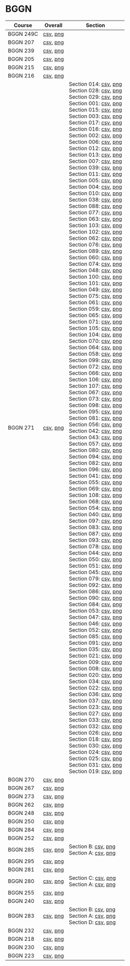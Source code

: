 # BGGN

| Course | Overall | Section |
| ------ | ------- | ------- |
| BGGN 249C | [csv](https://github.com/UCSD-Historical-Enrollment-Data//Users/ryanbatubara/Desktop/2024Spring/blob/main/overall/BGGN%20249C.csv), [png](https://raw.githubusercontent.com/UCSD-Historical-Enrollment-Data//Users/ryanbatubara/Desktop/2024Spring/main/plot_overall/BGGN%20249C.png) |  |
| BGGN 207 | [csv](https://github.com/UCSD-Historical-Enrollment-Data//Users/ryanbatubara/Desktop/2024Spring/blob/main/overall/BGGN%20207.csv), [png](https://raw.githubusercontent.com/UCSD-Historical-Enrollment-Data//Users/ryanbatubara/Desktop/2024Spring/main/plot_overall/BGGN%20207.png) |  |
| BGGN 239 | [csv](https://github.com/UCSD-Historical-Enrollment-Data//Users/ryanbatubara/Desktop/2024Spring/blob/main/overall/BGGN%20239.csv), [png](https://raw.githubusercontent.com/UCSD-Historical-Enrollment-Data//Users/ryanbatubara/Desktop/2024Spring/main/plot_overall/BGGN%20239.png) |  |
| BGGN 205 | [csv](https://github.com/UCSD-Historical-Enrollment-Data//Users/ryanbatubara/Desktop/2024Spring/blob/main/overall/BGGN%20205.csv), [png](https://raw.githubusercontent.com/UCSD-Historical-Enrollment-Data//Users/ryanbatubara/Desktop/2024Spring/main/plot_overall/BGGN%20205.png) |  |
| BGGN 215 | [csv](https://github.com/UCSD-Historical-Enrollment-Data//Users/ryanbatubara/Desktop/2024Spring/blob/main/overall/BGGN%20215.csv), [png](https://raw.githubusercontent.com/UCSD-Historical-Enrollment-Data//Users/ryanbatubara/Desktop/2024Spring/main/plot_overall/BGGN%20215.png) |  |
| BGGN 216 | [csv](https://github.com/UCSD-Historical-Enrollment-Data//Users/ryanbatubara/Desktop/2024Spring/blob/main/overall/BGGN%20216.csv), [png](https://raw.githubusercontent.com/UCSD-Historical-Enrollment-Data//Users/ryanbatubara/Desktop/2024Spring/main/plot_overall/BGGN%20216.png) |  |
| BGGN 271 | [csv](https://github.com/UCSD-Historical-Enrollment-Data//Users/ryanbatubara/Desktop/2024Spring/blob/main/overall/BGGN%20271.csv), [png](https://raw.githubusercontent.com/UCSD-Historical-Enrollment-Data//Users/ryanbatubara/Desktop/2024Spring/main/plot_overall/BGGN%20271.png) | Section 014: [csv](https://github.com/UCSD-Historical-Enrollment-Data//Users/ryanbatubara/Desktop/2024Spring/blob/main/section/BGGN%20271_014.csv), [png](https://raw.githubusercontent.com/UCSD-Historical-Enrollment-Data//Users/ryanbatubara/Desktop/2024Spring/main/plot_section/BGGN%20271_014.png)<br>Section 028: [csv](https://github.com/UCSD-Historical-Enrollment-Data//Users/ryanbatubara/Desktop/2024Spring/blob/main/section/BGGN%20271_028.csv), [png](https://raw.githubusercontent.com/UCSD-Historical-Enrollment-Data//Users/ryanbatubara/Desktop/2024Spring/main/plot_section/BGGN%20271_028.png)<br>Section 029: [csv](https://github.com/UCSD-Historical-Enrollment-Data//Users/ryanbatubara/Desktop/2024Spring/blob/main/section/BGGN%20271_029.csv), [png](https://raw.githubusercontent.com/UCSD-Historical-Enrollment-Data//Users/ryanbatubara/Desktop/2024Spring/main/plot_section/BGGN%20271_029.png)<br>Section 001: [csv](https://github.com/UCSD-Historical-Enrollment-Data//Users/ryanbatubara/Desktop/2024Spring/blob/main/section/BGGN%20271_001.csv), [png](https://raw.githubusercontent.com/UCSD-Historical-Enrollment-Data//Users/ryanbatubara/Desktop/2024Spring/main/plot_section/BGGN%20271_001.png)<br>Section 015: [csv](https://github.com/UCSD-Historical-Enrollment-Data//Users/ryanbatubara/Desktop/2024Spring/blob/main/section/BGGN%20271_015.csv), [png](https://raw.githubusercontent.com/UCSD-Historical-Enrollment-Data//Users/ryanbatubara/Desktop/2024Spring/main/plot_section/BGGN%20271_015.png)<br>Section 003: [csv](https://github.com/UCSD-Historical-Enrollment-Data//Users/ryanbatubara/Desktop/2024Spring/blob/main/section/BGGN%20271_003.csv), [png](https://raw.githubusercontent.com/UCSD-Historical-Enrollment-Data//Users/ryanbatubara/Desktop/2024Spring/main/plot_section/BGGN%20271_003.png)<br>Section 017: [csv](https://github.com/UCSD-Historical-Enrollment-Data//Users/ryanbatubara/Desktop/2024Spring/blob/main/section/BGGN%20271_017.csv), [png](https://raw.githubusercontent.com/UCSD-Historical-Enrollment-Data//Users/ryanbatubara/Desktop/2024Spring/main/plot_section/BGGN%20271_017.png)<br>Section 016: [csv](https://github.com/UCSD-Historical-Enrollment-Data//Users/ryanbatubara/Desktop/2024Spring/blob/main/section/BGGN%20271_016.csv), [png](https://raw.githubusercontent.com/UCSD-Historical-Enrollment-Data//Users/ryanbatubara/Desktop/2024Spring/main/plot_section/BGGN%20271_016.png)<br>Section 002: [csv](https://github.com/UCSD-Historical-Enrollment-Data//Users/ryanbatubara/Desktop/2024Spring/blob/main/section/BGGN%20271_002.csv), [png](https://raw.githubusercontent.com/UCSD-Historical-Enrollment-Data//Users/ryanbatubara/Desktop/2024Spring/main/plot_section/BGGN%20271_002.png)<br>Section 006: [csv](https://github.com/UCSD-Historical-Enrollment-Data//Users/ryanbatubara/Desktop/2024Spring/blob/main/section/BGGN%20271_006.csv), [png](https://raw.githubusercontent.com/UCSD-Historical-Enrollment-Data//Users/ryanbatubara/Desktop/2024Spring/main/plot_section/BGGN%20271_006.png)<br>Section 012: [csv](https://github.com/UCSD-Historical-Enrollment-Data//Users/ryanbatubara/Desktop/2024Spring/blob/main/section/BGGN%20271_012.csv), [png](https://raw.githubusercontent.com/UCSD-Historical-Enrollment-Data//Users/ryanbatubara/Desktop/2024Spring/main/plot_section/BGGN%20271_012.png)<br>Section 013: [csv](https://github.com/UCSD-Historical-Enrollment-Data//Users/ryanbatubara/Desktop/2024Spring/blob/main/section/BGGN%20271_013.csv), [png](https://raw.githubusercontent.com/UCSD-Historical-Enrollment-Data//Users/ryanbatubara/Desktop/2024Spring/main/plot_section/BGGN%20271_013.png)<br>Section 007: [csv](https://github.com/UCSD-Historical-Enrollment-Data//Users/ryanbatubara/Desktop/2024Spring/blob/main/section/BGGN%20271_007.csv), [png](https://raw.githubusercontent.com/UCSD-Historical-Enrollment-Data//Users/ryanbatubara/Desktop/2024Spring/main/plot_section/BGGN%20271_007.png)<br>Section 039: [csv](https://github.com/UCSD-Historical-Enrollment-Data//Users/ryanbatubara/Desktop/2024Spring/blob/main/section/BGGN%20271_039.csv), [png](https://raw.githubusercontent.com/UCSD-Historical-Enrollment-Data//Users/ryanbatubara/Desktop/2024Spring/main/plot_section/BGGN%20271_039.png)<br>Section 011: [csv](https://github.com/UCSD-Historical-Enrollment-Data//Users/ryanbatubara/Desktop/2024Spring/blob/main/section/BGGN%20271_011.csv), [png](https://raw.githubusercontent.com/UCSD-Historical-Enrollment-Data//Users/ryanbatubara/Desktop/2024Spring/main/plot_section/BGGN%20271_011.png)<br>Section 005: [csv](https://github.com/UCSD-Historical-Enrollment-Data//Users/ryanbatubara/Desktop/2024Spring/blob/main/section/BGGN%20271_005.csv), [png](https://raw.githubusercontent.com/UCSD-Historical-Enrollment-Data//Users/ryanbatubara/Desktop/2024Spring/main/plot_section/BGGN%20271_005.png)<br>Section 004: [csv](https://github.com/UCSD-Historical-Enrollment-Data//Users/ryanbatubara/Desktop/2024Spring/blob/main/section/BGGN%20271_004.csv), [png](https://raw.githubusercontent.com/UCSD-Historical-Enrollment-Data//Users/ryanbatubara/Desktop/2024Spring/main/plot_section/BGGN%20271_004.png)<br>Section 010: [csv](https://github.com/UCSD-Historical-Enrollment-Data//Users/ryanbatubara/Desktop/2024Spring/blob/main/section/BGGN%20271_010.csv), [png](https://raw.githubusercontent.com/UCSD-Historical-Enrollment-Data//Users/ryanbatubara/Desktop/2024Spring/main/plot_section/BGGN%20271_010.png)<br>Section 038: [csv](https://github.com/UCSD-Historical-Enrollment-Data//Users/ryanbatubara/Desktop/2024Spring/blob/main/section/BGGN%20271_038.csv), [png](https://raw.githubusercontent.com/UCSD-Historical-Enrollment-Data//Users/ryanbatubara/Desktop/2024Spring/main/plot_section/BGGN%20271_038.png)<br>Section 088: [csv](https://github.com/UCSD-Historical-Enrollment-Data//Users/ryanbatubara/Desktop/2024Spring/blob/main/section/BGGN%20271_088.csv), [png](https://raw.githubusercontent.com/UCSD-Historical-Enrollment-Data//Users/ryanbatubara/Desktop/2024Spring/main/plot_section/BGGN%20271_088.png)<br>Section 077: [csv](https://github.com/UCSD-Historical-Enrollment-Data//Users/ryanbatubara/Desktop/2024Spring/blob/main/section/BGGN%20271_077.csv), [png](https://raw.githubusercontent.com/UCSD-Historical-Enrollment-Data//Users/ryanbatubara/Desktop/2024Spring/main/plot_section/BGGN%20271_077.png)<br>Section 063: [csv](https://github.com/UCSD-Historical-Enrollment-Data//Users/ryanbatubara/Desktop/2024Spring/blob/main/section/BGGN%20271_063.csv), [png](https://raw.githubusercontent.com/UCSD-Historical-Enrollment-Data//Users/ryanbatubara/Desktop/2024Spring/main/plot_section/BGGN%20271_063.png)<br>Section 103: [csv](https://github.com/UCSD-Historical-Enrollment-Data//Users/ryanbatubara/Desktop/2024Spring/blob/main/section/BGGN%20271_103.csv), [png](https://raw.githubusercontent.com/UCSD-Historical-Enrollment-Data//Users/ryanbatubara/Desktop/2024Spring/main/plot_section/BGGN%20271_103.png)<br>Section 102: [csv](https://github.com/UCSD-Historical-Enrollment-Data//Users/ryanbatubara/Desktop/2024Spring/blob/main/section/BGGN%20271_102.csv), [png](https://raw.githubusercontent.com/UCSD-Historical-Enrollment-Data//Users/ryanbatubara/Desktop/2024Spring/main/plot_section/BGGN%20271_102.png)<br>Section 062: [csv](https://github.com/UCSD-Historical-Enrollment-Data//Users/ryanbatubara/Desktop/2024Spring/blob/main/section/BGGN%20271_062.csv), [png](https://raw.githubusercontent.com/UCSD-Historical-Enrollment-Data//Users/ryanbatubara/Desktop/2024Spring/main/plot_section/BGGN%20271_062.png)<br>Section 076: [csv](https://github.com/UCSD-Historical-Enrollment-Data//Users/ryanbatubara/Desktop/2024Spring/blob/main/section/BGGN%20271_076.csv), [png](https://raw.githubusercontent.com/UCSD-Historical-Enrollment-Data//Users/ryanbatubara/Desktop/2024Spring/main/plot_section/BGGN%20271_076.png)<br>Section 089: [csv](https://github.com/UCSD-Historical-Enrollment-Data//Users/ryanbatubara/Desktop/2024Spring/blob/main/section/BGGN%20271_089.csv), [png](https://raw.githubusercontent.com/UCSD-Historical-Enrollment-Data//Users/ryanbatubara/Desktop/2024Spring/main/plot_section/BGGN%20271_089.png)<br>Section 060: [csv](https://github.com/UCSD-Historical-Enrollment-Data//Users/ryanbatubara/Desktop/2024Spring/blob/main/section/BGGN%20271_060.csv), [png](https://raw.githubusercontent.com/UCSD-Historical-Enrollment-Data//Users/ryanbatubara/Desktop/2024Spring/main/plot_section/BGGN%20271_060.png)<br>Section 074: [csv](https://github.com/UCSD-Historical-Enrollment-Data//Users/ryanbatubara/Desktop/2024Spring/blob/main/section/BGGN%20271_074.csv), [png](https://raw.githubusercontent.com/UCSD-Historical-Enrollment-Data//Users/ryanbatubara/Desktop/2024Spring/main/plot_section/BGGN%20271_074.png)<br>Section 048: [csv](https://github.com/UCSD-Historical-Enrollment-Data//Users/ryanbatubara/Desktop/2024Spring/blob/main/section/BGGN%20271_048.csv), [png](https://raw.githubusercontent.com/UCSD-Historical-Enrollment-Data//Users/ryanbatubara/Desktop/2024Spring/main/plot_section/BGGN%20271_048.png)<br>Section 100: [csv](https://github.com/UCSD-Historical-Enrollment-Data//Users/ryanbatubara/Desktop/2024Spring/blob/main/section/BGGN%20271_100.csv), [png](https://raw.githubusercontent.com/UCSD-Historical-Enrollment-Data//Users/ryanbatubara/Desktop/2024Spring/main/plot_section/BGGN%20271_100.png)<br>Section 101: [csv](https://github.com/UCSD-Historical-Enrollment-Data//Users/ryanbatubara/Desktop/2024Spring/blob/main/section/BGGN%20271_101.csv), [png](https://raw.githubusercontent.com/UCSD-Historical-Enrollment-Data//Users/ryanbatubara/Desktop/2024Spring/main/plot_section/BGGN%20271_101.png)<br>Section 049: [csv](https://github.com/UCSD-Historical-Enrollment-Data//Users/ryanbatubara/Desktop/2024Spring/blob/main/section/BGGN%20271_049.csv), [png](https://raw.githubusercontent.com/UCSD-Historical-Enrollment-Data//Users/ryanbatubara/Desktop/2024Spring/main/plot_section/BGGN%20271_049.png)<br>Section 075: [csv](https://github.com/UCSD-Historical-Enrollment-Data//Users/ryanbatubara/Desktop/2024Spring/blob/main/section/BGGN%20271_075.csv), [png](https://raw.githubusercontent.com/UCSD-Historical-Enrollment-Data//Users/ryanbatubara/Desktop/2024Spring/main/plot_section/BGGN%20271_075.png)<br>Section 061: [csv](https://github.com/UCSD-Historical-Enrollment-Data//Users/ryanbatubara/Desktop/2024Spring/blob/main/section/BGGN%20271_061.csv), [png](https://raw.githubusercontent.com/UCSD-Historical-Enrollment-Data//Users/ryanbatubara/Desktop/2024Spring/main/plot_section/BGGN%20271_061.png)<br>Section 059: [csv](https://github.com/UCSD-Historical-Enrollment-Data//Users/ryanbatubara/Desktop/2024Spring/blob/main/section/BGGN%20271_059.csv), [png](https://raw.githubusercontent.com/UCSD-Historical-Enrollment-Data//Users/ryanbatubara/Desktop/2024Spring/main/plot_section/BGGN%20271_059.png)<br>Section 065: [csv](https://github.com/UCSD-Historical-Enrollment-Data//Users/ryanbatubara/Desktop/2024Spring/blob/main/section/BGGN%20271_065.csv), [png](https://raw.githubusercontent.com/UCSD-Historical-Enrollment-Data//Users/ryanbatubara/Desktop/2024Spring/main/plot_section/BGGN%20271_065.png)<br>Section 071: [csv](https://github.com/UCSD-Historical-Enrollment-Data//Users/ryanbatubara/Desktop/2024Spring/blob/main/section/BGGN%20271_071.csv), [png](https://raw.githubusercontent.com/UCSD-Historical-Enrollment-Data//Users/ryanbatubara/Desktop/2024Spring/main/plot_section/BGGN%20271_071.png)<br>Section 105: [csv](https://github.com/UCSD-Historical-Enrollment-Data//Users/ryanbatubara/Desktop/2024Spring/blob/main/section/BGGN%20271_105.csv), [png](https://raw.githubusercontent.com/UCSD-Historical-Enrollment-Data//Users/ryanbatubara/Desktop/2024Spring/main/plot_section/BGGN%20271_105.png)<br>Section 104: [csv](https://github.com/UCSD-Historical-Enrollment-Data//Users/ryanbatubara/Desktop/2024Spring/blob/main/section/BGGN%20271_104.csv), [png](https://raw.githubusercontent.com/UCSD-Historical-Enrollment-Data//Users/ryanbatubara/Desktop/2024Spring/main/plot_section/BGGN%20271_104.png)<br>Section 070: [csv](https://github.com/UCSD-Historical-Enrollment-Data//Users/ryanbatubara/Desktop/2024Spring/blob/main/section/BGGN%20271_070.csv), [png](https://raw.githubusercontent.com/UCSD-Historical-Enrollment-Data//Users/ryanbatubara/Desktop/2024Spring/main/plot_section/BGGN%20271_070.png)<br>Section 064: [csv](https://github.com/UCSD-Historical-Enrollment-Data//Users/ryanbatubara/Desktop/2024Spring/blob/main/section/BGGN%20271_064.csv), [png](https://raw.githubusercontent.com/UCSD-Historical-Enrollment-Data//Users/ryanbatubara/Desktop/2024Spring/main/plot_section/BGGN%20271_064.png)<br>Section 058: [csv](https://github.com/UCSD-Historical-Enrollment-Data//Users/ryanbatubara/Desktop/2024Spring/blob/main/section/BGGN%20271_058.csv), [png](https://raw.githubusercontent.com/UCSD-Historical-Enrollment-Data//Users/ryanbatubara/Desktop/2024Spring/main/plot_section/BGGN%20271_058.png)<br>Section 099: [csv](https://github.com/UCSD-Historical-Enrollment-Data//Users/ryanbatubara/Desktop/2024Spring/blob/main/section/BGGN%20271_099.csv), [png](https://raw.githubusercontent.com/UCSD-Historical-Enrollment-Data//Users/ryanbatubara/Desktop/2024Spring/main/plot_section/BGGN%20271_099.png)<br>Section 072: [csv](https://github.com/UCSD-Historical-Enrollment-Data//Users/ryanbatubara/Desktop/2024Spring/blob/main/section/BGGN%20271_072.csv), [png](https://raw.githubusercontent.com/UCSD-Historical-Enrollment-Data//Users/ryanbatubara/Desktop/2024Spring/main/plot_section/BGGN%20271_072.png)<br>Section 066: [csv](https://github.com/UCSD-Historical-Enrollment-Data//Users/ryanbatubara/Desktop/2024Spring/blob/main/section/BGGN%20271_066.csv), [png](https://raw.githubusercontent.com/UCSD-Historical-Enrollment-Data//Users/ryanbatubara/Desktop/2024Spring/main/plot_section/BGGN%20271_066.png)<br>Section 106: [csv](https://github.com/UCSD-Historical-Enrollment-Data//Users/ryanbatubara/Desktop/2024Spring/blob/main/section/BGGN%20271_106.csv), [png](https://raw.githubusercontent.com/UCSD-Historical-Enrollment-Data//Users/ryanbatubara/Desktop/2024Spring/main/plot_section/BGGN%20271_106.png)<br>Section 107: [csv](https://github.com/UCSD-Historical-Enrollment-Data//Users/ryanbatubara/Desktop/2024Spring/blob/main/section/BGGN%20271_107.csv), [png](https://raw.githubusercontent.com/UCSD-Historical-Enrollment-Data//Users/ryanbatubara/Desktop/2024Spring/main/plot_section/BGGN%20271_107.png)<br>Section 067: [csv](https://github.com/UCSD-Historical-Enrollment-Data//Users/ryanbatubara/Desktop/2024Spring/blob/main/section/BGGN%20271_067.csv), [png](https://raw.githubusercontent.com/UCSD-Historical-Enrollment-Data//Users/ryanbatubara/Desktop/2024Spring/main/plot_section/BGGN%20271_067.png)<br>Section 073: [csv](https://github.com/UCSD-Historical-Enrollment-Data//Users/ryanbatubara/Desktop/2024Spring/blob/main/section/BGGN%20271_073.csv), [png](https://raw.githubusercontent.com/UCSD-Historical-Enrollment-Data//Users/ryanbatubara/Desktop/2024Spring/main/plot_section/BGGN%20271_073.png)<br>Section 098: [csv](https://github.com/UCSD-Historical-Enrollment-Data//Users/ryanbatubara/Desktop/2024Spring/blob/main/section/BGGN%20271_098.csv), [png](https://raw.githubusercontent.com/UCSD-Historical-Enrollment-Data//Users/ryanbatubara/Desktop/2024Spring/main/plot_section/BGGN%20271_098.png)<br>Section 095: [csv](https://github.com/UCSD-Historical-Enrollment-Data//Users/ryanbatubara/Desktop/2024Spring/blob/main/section/BGGN%20271_095.csv), [png](https://raw.githubusercontent.com/UCSD-Historical-Enrollment-Data//Users/ryanbatubara/Desktop/2024Spring/main/plot_section/BGGN%20271_095.png)<br>Section 081: [csv](https://github.com/UCSD-Historical-Enrollment-Data//Users/ryanbatubara/Desktop/2024Spring/blob/main/section/BGGN%20271_081.csv), [png](https://raw.githubusercontent.com/UCSD-Historical-Enrollment-Data//Users/ryanbatubara/Desktop/2024Spring/main/plot_section/BGGN%20271_081.png)<br>Section 056: [csv](https://github.com/UCSD-Historical-Enrollment-Data//Users/ryanbatubara/Desktop/2024Spring/blob/main/section/BGGN%20271_056.csv), [png](https://raw.githubusercontent.com/UCSD-Historical-Enrollment-Data//Users/ryanbatubara/Desktop/2024Spring/main/plot_section/BGGN%20271_056.png)<br>Section 042: [csv](https://github.com/UCSD-Historical-Enrollment-Data//Users/ryanbatubara/Desktop/2024Spring/blob/main/section/BGGN%20271_042.csv), [png](https://raw.githubusercontent.com/UCSD-Historical-Enrollment-Data//Users/ryanbatubara/Desktop/2024Spring/main/plot_section/BGGN%20271_042.png)<br>Section 043: [csv](https://github.com/UCSD-Historical-Enrollment-Data//Users/ryanbatubara/Desktop/2024Spring/blob/main/section/BGGN%20271_043.csv), [png](https://raw.githubusercontent.com/UCSD-Historical-Enrollment-Data//Users/ryanbatubara/Desktop/2024Spring/main/plot_section/BGGN%20271_043.png)<br>Section 057: [csv](https://github.com/UCSD-Historical-Enrollment-Data//Users/ryanbatubara/Desktop/2024Spring/blob/main/section/BGGN%20271_057.csv), [png](https://raw.githubusercontent.com/UCSD-Historical-Enrollment-Data//Users/ryanbatubara/Desktop/2024Spring/main/plot_section/BGGN%20271_057.png)<br>Section 080: [csv](https://github.com/UCSD-Historical-Enrollment-Data//Users/ryanbatubara/Desktop/2024Spring/blob/main/section/BGGN%20271_080.csv), [png](https://raw.githubusercontent.com/UCSD-Historical-Enrollment-Data//Users/ryanbatubara/Desktop/2024Spring/main/plot_section/BGGN%20271_080.png)<br>Section 094: [csv](https://github.com/UCSD-Historical-Enrollment-Data//Users/ryanbatubara/Desktop/2024Spring/blob/main/section/BGGN%20271_094.csv), [png](https://raw.githubusercontent.com/UCSD-Historical-Enrollment-Data//Users/ryanbatubara/Desktop/2024Spring/main/plot_section/BGGN%20271_094.png)<br>Section 082: [csv](https://github.com/UCSD-Historical-Enrollment-Data//Users/ryanbatubara/Desktop/2024Spring/blob/main/section/BGGN%20271_082.csv), [png](https://raw.githubusercontent.com/UCSD-Historical-Enrollment-Data//Users/ryanbatubara/Desktop/2024Spring/main/plot_section/BGGN%20271_082.png)<br>Section 096: [csv](https://github.com/UCSD-Historical-Enrollment-Data//Users/ryanbatubara/Desktop/2024Spring/blob/main/section/BGGN%20271_096.csv), [png](https://raw.githubusercontent.com/UCSD-Historical-Enrollment-Data//Users/ryanbatubara/Desktop/2024Spring/main/plot_section/BGGN%20271_096.png)<br>Section 041: [csv](https://github.com/UCSD-Historical-Enrollment-Data//Users/ryanbatubara/Desktop/2024Spring/blob/main/section/BGGN%20271_041.csv), [png](https://raw.githubusercontent.com/UCSD-Historical-Enrollment-Data//Users/ryanbatubara/Desktop/2024Spring/main/plot_section/BGGN%20271_041.png)<br>Section 055: [csv](https://github.com/UCSD-Historical-Enrollment-Data//Users/ryanbatubara/Desktop/2024Spring/blob/main/section/BGGN%20271_055.csv), [png](https://raw.githubusercontent.com/UCSD-Historical-Enrollment-Data//Users/ryanbatubara/Desktop/2024Spring/main/plot_section/BGGN%20271_055.png)<br>Section 069: [csv](https://github.com/UCSD-Historical-Enrollment-Data//Users/ryanbatubara/Desktop/2024Spring/blob/main/section/BGGN%20271_069.csv), [png](https://raw.githubusercontent.com/UCSD-Historical-Enrollment-Data//Users/ryanbatubara/Desktop/2024Spring/main/plot_section/BGGN%20271_069.png)<br>Section 108: [csv](https://github.com/UCSD-Historical-Enrollment-Data//Users/ryanbatubara/Desktop/2024Spring/blob/main/section/BGGN%20271_108.csv), [png](https://raw.githubusercontent.com/UCSD-Historical-Enrollment-Data//Users/ryanbatubara/Desktop/2024Spring/main/plot_section/BGGN%20271_108.png)<br>Section 068: [csv](https://github.com/UCSD-Historical-Enrollment-Data//Users/ryanbatubara/Desktop/2024Spring/blob/main/section/BGGN%20271_068.csv), [png](https://raw.githubusercontent.com/UCSD-Historical-Enrollment-Data//Users/ryanbatubara/Desktop/2024Spring/main/plot_section/BGGN%20271_068.png)<br>Section 054: [csv](https://github.com/UCSD-Historical-Enrollment-Data//Users/ryanbatubara/Desktop/2024Spring/blob/main/section/BGGN%20271_054.csv), [png](https://raw.githubusercontent.com/UCSD-Historical-Enrollment-Data//Users/ryanbatubara/Desktop/2024Spring/main/plot_section/BGGN%20271_054.png)<br>Section 040: [csv](https://github.com/UCSD-Historical-Enrollment-Data//Users/ryanbatubara/Desktop/2024Spring/blob/main/section/BGGN%20271_040.csv), [png](https://raw.githubusercontent.com/UCSD-Historical-Enrollment-Data//Users/ryanbatubara/Desktop/2024Spring/main/plot_section/BGGN%20271_040.png)<br>Section 097: [csv](https://github.com/UCSD-Historical-Enrollment-Data//Users/ryanbatubara/Desktop/2024Spring/blob/main/section/BGGN%20271_097.csv), [png](https://raw.githubusercontent.com/UCSD-Historical-Enrollment-Data//Users/ryanbatubara/Desktop/2024Spring/main/plot_section/BGGN%20271_097.png)<br>Section 083: [csv](https://github.com/UCSD-Historical-Enrollment-Data//Users/ryanbatubara/Desktop/2024Spring/blob/main/section/BGGN%20271_083.csv), [png](https://raw.githubusercontent.com/UCSD-Historical-Enrollment-Data//Users/ryanbatubara/Desktop/2024Spring/main/plot_section/BGGN%20271_083.png)<br>Section 087: [csv](https://github.com/UCSD-Historical-Enrollment-Data//Users/ryanbatubara/Desktop/2024Spring/blob/main/section/BGGN%20271_087.csv), [png](https://raw.githubusercontent.com/UCSD-Historical-Enrollment-Data//Users/ryanbatubara/Desktop/2024Spring/main/plot_section/BGGN%20271_087.png)<br>Section 093: [csv](https://github.com/UCSD-Historical-Enrollment-Data//Users/ryanbatubara/Desktop/2024Spring/blob/main/section/BGGN%20271_093.csv), [png](https://raw.githubusercontent.com/UCSD-Historical-Enrollment-Data//Users/ryanbatubara/Desktop/2024Spring/main/plot_section/BGGN%20271_093.png)<br>Section 078: [csv](https://github.com/UCSD-Historical-Enrollment-Data//Users/ryanbatubara/Desktop/2024Spring/blob/main/section/BGGN%20271_078.csv), [png](https://raw.githubusercontent.com/UCSD-Historical-Enrollment-Data//Users/ryanbatubara/Desktop/2024Spring/main/plot_section/BGGN%20271_078.png)<br>Section 044: [csv](https://github.com/UCSD-Historical-Enrollment-Data//Users/ryanbatubara/Desktop/2024Spring/blob/main/section/BGGN%20271_044.csv), [png](https://raw.githubusercontent.com/UCSD-Historical-Enrollment-Data//Users/ryanbatubara/Desktop/2024Spring/main/plot_section/BGGN%20271_044.png)<br>Section 050: [csv](https://github.com/UCSD-Historical-Enrollment-Data//Users/ryanbatubara/Desktop/2024Spring/blob/main/section/BGGN%20271_050.csv), [png](https://raw.githubusercontent.com/UCSD-Historical-Enrollment-Data//Users/ryanbatubara/Desktop/2024Spring/main/plot_section/BGGN%20271_050.png)<br>Section 051: [csv](https://github.com/UCSD-Historical-Enrollment-Data//Users/ryanbatubara/Desktop/2024Spring/blob/main/section/BGGN%20271_051.csv), [png](https://raw.githubusercontent.com/UCSD-Historical-Enrollment-Data//Users/ryanbatubara/Desktop/2024Spring/main/plot_section/BGGN%20271_051.png)<br>Section 045: [csv](https://github.com/UCSD-Historical-Enrollment-Data//Users/ryanbatubara/Desktop/2024Spring/blob/main/section/BGGN%20271_045.csv), [png](https://raw.githubusercontent.com/UCSD-Historical-Enrollment-Data//Users/ryanbatubara/Desktop/2024Spring/main/plot_section/BGGN%20271_045.png)<br>Section 079: [csv](https://github.com/UCSD-Historical-Enrollment-Data//Users/ryanbatubara/Desktop/2024Spring/blob/main/section/BGGN%20271_079.csv), [png](https://raw.githubusercontent.com/UCSD-Historical-Enrollment-Data//Users/ryanbatubara/Desktop/2024Spring/main/plot_section/BGGN%20271_079.png)<br>Section 092: [csv](https://github.com/UCSD-Historical-Enrollment-Data//Users/ryanbatubara/Desktop/2024Spring/blob/main/section/BGGN%20271_092.csv), [png](https://raw.githubusercontent.com/UCSD-Historical-Enrollment-Data//Users/ryanbatubara/Desktop/2024Spring/main/plot_section/BGGN%20271_092.png)<br>Section 086: [csv](https://github.com/UCSD-Historical-Enrollment-Data//Users/ryanbatubara/Desktop/2024Spring/blob/main/section/BGGN%20271_086.csv), [png](https://raw.githubusercontent.com/UCSD-Historical-Enrollment-Data//Users/ryanbatubara/Desktop/2024Spring/main/plot_section/BGGN%20271_086.png)<br>Section 090: [csv](https://github.com/UCSD-Historical-Enrollment-Data//Users/ryanbatubara/Desktop/2024Spring/blob/main/section/BGGN%20271_090.csv), [png](https://raw.githubusercontent.com/UCSD-Historical-Enrollment-Data//Users/ryanbatubara/Desktop/2024Spring/main/plot_section/BGGN%20271_090.png)<br>Section 084: [csv](https://github.com/UCSD-Historical-Enrollment-Data//Users/ryanbatubara/Desktop/2024Spring/blob/main/section/BGGN%20271_084.csv), [png](https://raw.githubusercontent.com/UCSD-Historical-Enrollment-Data//Users/ryanbatubara/Desktop/2024Spring/main/plot_section/BGGN%20271_084.png)<br>Section 053: [csv](https://github.com/UCSD-Historical-Enrollment-Data//Users/ryanbatubara/Desktop/2024Spring/blob/main/section/BGGN%20271_053.csv), [png](https://raw.githubusercontent.com/UCSD-Historical-Enrollment-Data//Users/ryanbatubara/Desktop/2024Spring/main/plot_section/BGGN%20271_053.png)<br>Section 047: [csv](https://github.com/UCSD-Historical-Enrollment-Data//Users/ryanbatubara/Desktop/2024Spring/blob/main/section/BGGN%20271_047.csv), [png](https://raw.githubusercontent.com/UCSD-Historical-Enrollment-Data//Users/ryanbatubara/Desktop/2024Spring/main/plot_section/BGGN%20271_047.png)<br>Section 046: [csv](https://github.com/UCSD-Historical-Enrollment-Data//Users/ryanbatubara/Desktop/2024Spring/blob/main/section/BGGN%20271_046.csv), [png](https://raw.githubusercontent.com/UCSD-Historical-Enrollment-Data//Users/ryanbatubara/Desktop/2024Spring/main/plot_section/BGGN%20271_046.png)<br>Section 052: [csv](https://github.com/UCSD-Historical-Enrollment-Data//Users/ryanbatubara/Desktop/2024Spring/blob/main/section/BGGN%20271_052.csv), [png](https://raw.githubusercontent.com/UCSD-Historical-Enrollment-Data//Users/ryanbatubara/Desktop/2024Spring/main/plot_section/BGGN%20271_052.png)<br>Section 085: [csv](https://github.com/UCSD-Historical-Enrollment-Data//Users/ryanbatubara/Desktop/2024Spring/blob/main/section/BGGN%20271_085.csv), [png](https://raw.githubusercontent.com/UCSD-Historical-Enrollment-Data//Users/ryanbatubara/Desktop/2024Spring/main/plot_section/BGGN%20271_085.png)<br>Section 091: [csv](https://github.com/UCSD-Historical-Enrollment-Data//Users/ryanbatubara/Desktop/2024Spring/blob/main/section/BGGN%20271_091.csv), [png](https://raw.githubusercontent.com/UCSD-Historical-Enrollment-Data//Users/ryanbatubara/Desktop/2024Spring/main/plot_section/BGGN%20271_091.png)<br>Section 035: [csv](https://github.com/UCSD-Historical-Enrollment-Data//Users/ryanbatubara/Desktop/2024Spring/blob/main/section/BGGN%20271_035.csv), [png](https://raw.githubusercontent.com/UCSD-Historical-Enrollment-Data//Users/ryanbatubara/Desktop/2024Spring/main/plot_section/BGGN%20271_035.png)<br>Section 021: [csv](https://github.com/UCSD-Historical-Enrollment-Data//Users/ryanbatubara/Desktop/2024Spring/blob/main/section/BGGN%20271_021.csv), [png](https://raw.githubusercontent.com/UCSD-Historical-Enrollment-Data//Users/ryanbatubara/Desktop/2024Spring/main/plot_section/BGGN%20271_021.png)<br>Section 009: [csv](https://github.com/UCSD-Historical-Enrollment-Data//Users/ryanbatubara/Desktop/2024Spring/blob/main/section/BGGN%20271_009.csv), [png](https://raw.githubusercontent.com/UCSD-Historical-Enrollment-Data//Users/ryanbatubara/Desktop/2024Spring/main/plot_section/BGGN%20271_009.png)<br>Section 008: [csv](https://github.com/UCSD-Historical-Enrollment-Data//Users/ryanbatubara/Desktop/2024Spring/blob/main/section/BGGN%20271_008.csv), [png](https://raw.githubusercontent.com/UCSD-Historical-Enrollment-Data//Users/ryanbatubara/Desktop/2024Spring/main/plot_section/BGGN%20271_008.png)<br>Section 020: [csv](https://github.com/UCSD-Historical-Enrollment-Data//Users/ryanbatubara/Desktop/2024Spring/blob/main/section/BGGN%20271_020.csv), [png](https://raw.githubusercontent.com/UCSD-Historical-Enrollment-Data//Users/ryanbatubara/Desktop/2024Spring/main/plot_section/BGGN%20271_020.png)<br>Section 034: [csv](https://github.com/UCSD-Historical-Enrollment-Data//Users/ryanbatubara/Desktop/2024Spring/blob/main/section/BGGN%20271_034.csv), [png](https://raw.githubusercontent.com/UCSD-Historical-Enrollment-Data//Users/ryanbatubara/Desktop/2024Spring/main/plot_section/BGGN%20271_034.png)<br>Section 022: [csv](https://github.com/UCSD-Historical-Enrollment-Data//Users/ryanbatubara/Desktop/2024Spring/blob/main/section/BGGN%20271_022.csv), [png](https://raw.githubusercontent.com/UCSD-Historical-Enrollment-Data//Users/ryanbatubara/Desktop/2024Spring/main/plot_section/BGGN%20271_022.png)<br>Section 036: [csv](https://github.com/UCSD-Historical-Enrollment-Data//Users/ryanbatubara/Desktop/2024Spring/blob/main/section/BGGN%20271_036.csv), [png](https://raw.githubusercontent.com/UCSD-Historical-Enrollment-Data//Users/ryanbatubara/Desktop/2024Spring/main/plot_section/BGGN%20271_036.png)<br>Section 037: [csv](https://github.com/UCSD-Historical-Enrollment-Data//Users/ryanbatubara/Desktop/2024Spring/blob/main/section/BGGN%20271_037.csv), [png](https://raw.githubusercontent.com/UCSD-Historical-Enrollment-Data//Users/ryanbatubara/Desktop/2024Spring/main/plot_section/BGGN%20271_037.png)<br>Section 023: [csv](https://github.com/UCSD-Historical-Enrollment-Data//Users/ryanbatubara/Desktop/2024Spring/blob/main/section/BGGN%20271_023.csv), [png](https://raw.githubusercontent.com/UCSD-Historical-Enrollment-Data//Users/ryanbatubara/Desktop/2024Spring/main/plot_section/BGGN%20271_023.png)<br>Section 027: [csv](https://github.com/UCSD-Historical-Enrollment-Data//Users/ryanbatubara/Desktop/2024Spring/blob/main/section/BGGN%20271_027.csv), [png](https://raw.githubusercontent.com/UCSD-Historical-Enrollment-Data//Users/ryanbatubara/Desktop/2024Spring/main/plot_section/BGGN%20271_027.png)<br>Section 033: [csv](https://github.com/UCSD-Historical-Enrollment-Data//Users/ryanbatubara/Desktop/2024Spring/blob/main/section/BGGN%20271_033.csv), [png](https://raw.githubusercontent.com/UCSD-Historical-Enrollment-Data//Users/ryanbatubara/Desktop/2024Spring/main/plot_section/BGGN%20271_033.png)<br>Section 032: [csv](https://github.com/UCSD-Historical-Enrollment-Data//Users/ryanbatubara/Desktop/2024Spring/blob/main/section/BGGN%20271_032.csv), [png](https://raw.githubusercontent.com/UCSD-Historical-Enrollment-Data//Users/ryanbatubara/Desktop/2024Spring/main/plot_section/BGGN%20271_032.png)<br>Section 026: [csv](https://github.com/UCSD-Historical-Enrollment-Data//Users/ryanbatubara/Desktop/2024Spring/blob/main/section/BGGN%20271_026.csv), [png](https://raw.githubusercontent.com/UCSD-Historical-Enrollment-Data//Users/ryanbatubara/Desktop/2024Spring/main/plot_section/BGGN%20271_026.png)<br>Section 018: [csv](https://github.com/UCSD-Historical-Enrollment-Data//Users/ryanbatubara/Desktop/2024Spring/blob/main/section/BGGN%20271_018.csv), [png](https://raw.githubusercontent.com/UCSD-Historical-Enrollment-Data//Users/ryanbatubara/Desktop/2024Spring/main/plot_section/BGGN%20271_018.png)<br>Section 030: [csv](https://github.com/UCSD-Historical-Enrollment-Data//Users/ryanbatubara/Desktop/2024Spring/blob/main/section/BGGN%20271_030.csv), [png](https://raw.githubusercontent.com/UCSD-Historical-Enrollment-Data//Users/ryanbatubara/Desktop/2024Spring/main/plot_section/BGGN%20271_030.png)<br>Section 024: [csv](https://github.com/UCSD-Historical-Enrollment-Data//Users/ryanbatubara/Desktop/2024Spring/blob/main/section/BGGN%20271_024.csv), [png](https://raw.githubusercontent.com/UCSD-Historical-Enrollment-Data//Users/ryanbatubara/Desktop/2024Spring/main/plot_section/BGGN%20271_024.png)<br>Section 025: [csv](https://github.com/UCSD-Historical-Enrollment-Data//Users/ryanbatubara/Desktop/2024Spring/blob/main/section/BGGN%20271_025.csv), [png](https://raw.githubusercontent.com/UCSD-Historical-Enrollment-Data//Users/ryanbatubara/Desktop/2024Spring/main/plot_section/BGGN%20271_025.png)<br>Section 031: [csv](https://github.com/UCSD-Historical-Enrollment-Data//Users/ryanbatubara/Desktop/2024Spring/blob/main/section/BGGN%20271_031.csv), [png](https://raw.githubusercontent.com/UCSD-Historical-Enrollment-Data//Users/ryanbatubara/Desktop/2024Spring/main/plot_section/BGGN%20271_031.png)<br>Section 019: [csv](https://github.com/UCSD-Historical-Enrollment-Data//Users/ryanbatubara/Desktop/2024Spring/blob/main/section/BGGN%20271_019.csv), [png](https://raw.githubusercontent.com/UCSD-Historical-Enrollment-Data//Users/ryanbatubara/Desktop/2024Spring/main/plot_section/BGGN%20271_019.png) |
| BGGN 270 | [csv](https://github.com/UCSD-Historical-Enrollment-Data//Users/ryanbatubara/Desktop/2024Spring/blob/main/overall/BGGN%20270.csv), [png](https://raw.githubusercontent.com/UCSD-Historical-Enrollment-Data//Users/ryanbatubara/Desktop/2024Spring/main/plot_overall/BGGN%20270.png) |  |
| BGGN 267 | [csv](https://github.com/UCSD-Historical-Enrollment-Data//Users/ryanbatubara/Desktop/2024Spring/blob/main/overall/BGGN%20267.csv), [png](https://raw.githubusercontent.com/UCSD-Historical-Enrollment-Data//Users/ryanbatubara/Desktop/2024Spring/main/plot_overall/BGGN%20267.png) |  |
| BGGN 273 | [csv](https://github.com/UCSD-Historical-Enrollment-Data//Users/ryanbatubara/Desktop/2024Spring/blob/main/overall/BGGN%20273.csv), [png](https://raw.githubusercontent.com/UCSD-Historical-Enrollment-Data//Users/ryanbatubara/Desktop/2024Spring/main/plot_overall/BGGN%20273.png) |  |
| BGGN 262 | [csv](https://github.com/UCSD-Historical-Enrollment-Data//Users/ryanbatubara/Desktop/2024Spring/blob/main/overall/BGGN%20262.csv), [png](https://raw.githubusercontent.com/UCSD-Historical-Enrollment-Data//Users/ryanbatubara/Desktop/2024Spring/main/plot_overall/BGGN%20262.png) |  |
| BGGN 248 | [csv](https://github.com/UCSD-Historical-Enrollment-Data//Users/ryanbatubara/Desktop/2024Spring/blob/main/overall/BGGN%20248.csv), [png](https://raw.githubusercontent.com/UCSD-Historical-Enrollment-Data//Users/ryanbatubara/Desktop/2024Spring/main/plot_overall/BGGN%20248.png) |  |
| BGGN 250 | [csv](https://github.com/UCSD-Historical-Enrollment-Data//Users/ryanbatubara/Desktop/2024Spring/blob/main/overall/BGGN%20250.csv), [png](https://raw.githubusercontent.com/UCSD-Historical-Enrollment-Data//Users/ryanbatubara/Desktop/2024Spring/main/plot_overall/BGGN%20250.png) |  |
| BGGN 284 | [csv](https://github.com/UCSD-Historical-Enrollment-Data//Users/ryanbatubara/Desktop/2024Spring/blob/main/overall/BGGN%20284.csv), [png](https://raw.githubusercontent.com/UCSD-Historical-Enrollment-Data//Users/ryanbatubara/Desktop/2024Spring/main/plot_overall/BGGN%20284.png) |  |
| BGGN 252 | [csv](https://github.com/UCSD-Historical-Enrollment-Data//Users/ryanbatubara/Desktop/2024Spring/blob/main/overall/BGGN%20252.csv), [png](https://raw.githubusercontent.com/UCSD-Historical-Enrollment-Data//Users/ryanbatubara/Desktop/2024Spring/main/plot_overall/BGGN%20252.png) |  |
| BGGN 285 | [csv](https://github.com/UCSD-Historical-Enrollment-Data//Users/ryanbatubara/Desktop/2024Spring/blob/main/overall/BGGN%20285.csv), [png](https://raw.githubusercontent.com/UCSD-Historical-Enrollment-Data//Users/ryanbatubara/Desktop/2024Spring/main/plot_overall/BGGN%20285.png) | Section B: [csv](https://github.com/UCSD-Historical-Enrollment-Data//Users/ryanbatubara/Desktop/2024Spring/blob/main/section/BGGN%20285_B.csv), [png](https://raw.githubusercontent.com/UCSD-Historical-Enrollment-Data//Users/ryanbatubara/Desktop/2024Spring/main/plot_section/BGGN%20285_B.png)<br>Section A: [csv](https://github.com/UCSD-Historical-Enrollment-Data//Users/ryanbatubara/Desktop/2024Spring/blob/main/section/BGGN%20285_A.csv), [png](https://raw.githubusercontent.com/UCSD-Historical-Enrollment-Data//Users/ryanbatubara/Desktop/2024Spring/main/plot_section/BGGN%20285_A.png) |
| BGGN 295 | [csv](https://github.com/UCSD-Historical-Enrollment-Data//Users/ryanbatubara/Desktop/2024Spring/blob/main/overall/BGGN%20295.csv), [png](https://raw.githubusercontent.com/UCSD-Historical-Enrollment-Data//Users/ryanbatubara/Desktop/2024Spring/main/plot_overall/BGGN%20295.png) |  |
| BGGN 281 | [csv](https://github.com/UCSD-Historical-Enrollment-Data//Users/ryanbatubara/Desktop/2024Spring/blob/main/overall/BGGN%20281.csv), [png](https://raw.githubusercontent.com/UCSD-Historical-Enrollment-Data//Users/ryanbatubara/Desktop/2024Spring/main/plot_overall/BGGN%20281.png) |  |
| BGGN 280 | [csv](https://github.com/UCSD-Historical-Enrollment-Data//Users/ryanbatubara/Desktop/2024Spring/blob/main/overall/BGGN%20280.csv), [png](https://raw.githubusercontent.com/UCSD-Historical-Enrollment-Data//Users/ryanbatubara/Desktop/2024Spring/main/plot_overall/BGGN%20280.png) | Section C: [csv](https://github.com/UCSD-Historical-Enrollment-Data//Users/ryanbatubara/Desktop/2024Spring/blob/main/section/BGGN%20280_C.csv), [png](https://raw.githubusercontent.com/UCSD-Historical-Enrollment-Data//Users/ryanbatubara/Desktop/2024Spring/main/plot_section/BGGN%20280_C.png)<br>Section A: [csv](https://github.com/UCSD-Historical-Enrollment-Data//Users/ryanbatubara/Desktop/2024Spring/blob/main/section/BGGN%20280_A.csv), [png](https://raw.githubusercontent.com/UCSD-Historical-Enrollment-Data//Users/ryanbatubara/Desktop/2024Spring/main/plot_section/BGGN%20280_A.png) |
| BGGN 255 | [csv](https://github.com/UCSD-Historical-Enrollment-Data//Users/ryanbatubara/Desktop/2024Spring/blob/main/overall/BGGN%20255.csv), [png](https://raw.githubusercontent.com/UCSD-Historical-Enrollment-Data//Users/ryanbatubara/Desktop/2024Spring/main/plot_overall/BGGN%20255.png) |  |
| BGGN 240 | [csv](https://github.com/UCSD-Historical-Enrollment-Data//Users/ryanbatubara/Desktop/2024Spring/blob/main/overall/BGGN%20240.csv), [png](https://raw.githubusercontent.com/UCSD-Historical-Enrollment-Data//Users/ryanbatubara/Desktop/2024Spring/main/plot_overall/BGGN%20240.png) |  |
| BGGN 283 | [csv](https://github.com/UCSD-Historical-Enrollment-Data//Users/ryanbatubara/Desktop/2024Spring/blob/main/overall/BGGN%20283.csv), [png](https://raw.githubusercontent.com/UCSD-Historical-Enrollment-Data//Users/ryanbatubara/Desktop/2024Spring/main/plot_overall/BGGN%20283.png) | Section B: [csv](https://github.com/UCSD-Historical-Enrollment-Data//Users/ryanbatubara/Desktop/2024Spring/blob/main/section/BGGN%20283_B.csv), [png](https://raw.githubusercontent.com/UCSD-Historical-Enrollment-Data//Users/ryanbatubara/Desktop/2024Spring/main/plot_section/BGGN%20283_B.png)<br>Section A: [csv](https://github.com/UCSD-Historical-Enrollment-Data//Users/ryanbatubara/Desktop/2024Spring/blob/main/section/BGGN%20283_A.csv), [png](https://raw.githubusercontent.com/UCSD-Historical-Enrollment-Data//Users/ryanbatubara/Desktop/2024Spring/main/plot_section/BGGN%20283_A.png)<br>Section D: [csv](https://github.com/UCSD-Historical-Enrollment-Data//Users/ryanbatubara/Desktop/2024Spring/blob/main/section/BGGN%20283_D.csv), [png](https://raw.githubusercontent.com/UCSD-Historical-Enrollment-Data//Users/ryanbatubara/Desktop/2024Spring/main/plot_section/BGGN%20283_D.png) |
| BGGN 232 | [csv](https://github.com/UCSD-Historical-Enrollment-Data//Users/ryanbatubara/Desktop/2024Spring/blob/main/overall/BGGN%20232.csv), [png](https://raw.githubusercontent.com/UCSD-Historical-Enrollment-Data//Users/ryanbatubara/Desktop/2024Spring/main/plot_overall/BGGN%20232.png) |  |
| BGGN 218 | [csv](https://github.com/UCSD-Historical-Enrollment-Data//Users/ryanbatubara/Desktop/2024Spring/blob/main/overall/BGGN%20218.csv), [png](https://raw.githubusercontent.com/UCSD-Historical-Enrollment-Data//Users/ryanbatubara/Desktop/2024Spring/main/plot_overall/BGGN%20218.png) |  |
| BGGN 230 | [csv](https://github.com/UCSD-Historical-Enrollment-Data//Users/ryanbatubara/Desktop/2024Spring/blob/main/overall/BGGN%20230.csv), [png](https://raw.githubusercontent.com/UCSD-Historical-Enrollment-Data//Users/ryanbatubara/Desktop/2024Spring/main/plot_overall/BGGN%20230.png) |  |
| BGGN 223 | [csv](https://github.com/UCSD-Historical-Enrollment-Data//Users/ryanbatubara/Desktop/2024Spring/blob/main/overall/BGGN%20223.csv), [png](https://raw.githubusercontent.com/UCSD-Historical-Enrollment-Data//Users/ryanbatubara/Desktop/2024Spring/main/plot_overall/BGGN%20223.png) |  |
